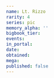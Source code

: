 ```yaml
---
name: Lt. Rizzo
rarity: 4
series: pic
memory_alpha: ''
bigbook_tier:
events:
in_portal:
date:
obtained:
mega:
published: false
---
```

